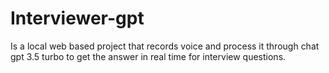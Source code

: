# Interviewer-gpt
Is a local web based project that records voice and process it through chat gpt 3.5 turbo to get the answer in real time for interview questions.
